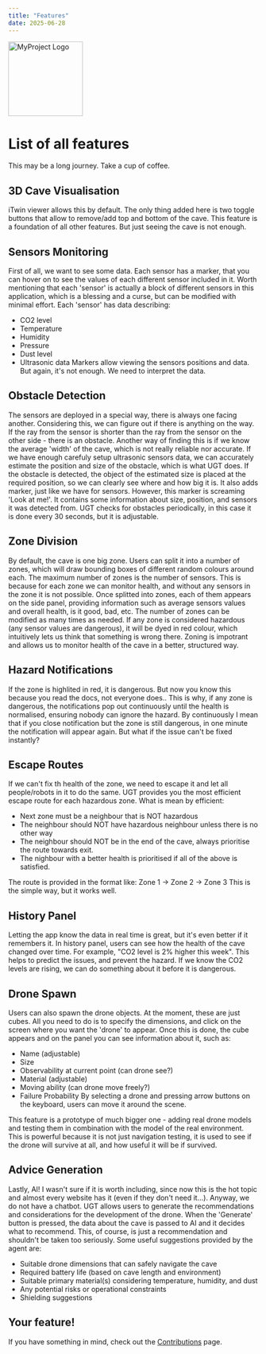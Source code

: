```yaml
---
title: "Features"
date: 2025-06-28
---
```

<p>
  <img src="/underground-truth-docs/assets/logo.png" alt="MyProject Logo" width="150">
</p>

# List of all features
This may be a long journey. Take a cup of coffee.

## 3D Cave Visualisation
iTwin viewer allows this by default. The only thing added here is two toggle buttons that allow to remove/add top and bottom of the cave. 
This feature is a foundation of all other features. But just seeing the cave is not enough.

## Sensors Monitoring
First of all, we want to see some data. Each sensor has a marker, that you can hover on to see the values of each different sensor included in it. Worth mentioning that each 'sensor' is actually a block of different sensors in this application, which is a blessing and a curse, but can be modified with minimal effort. Each 'sensor' has data describing:
- CO2 level
- Temperature
- Humidity
- Pressure
- Dust level
- Ultrasonic data
Markers allow viewing the sensors positions and data. But again, it's not enough. We need to interpret the data.

## Obstacle Detection
The sensors are deployed in a special way, there is always one facing another. Considering this, we can figure out if there is anything on the way. If the ray from the sensor is shorter than the ray from the sensor on the other side - there is an obstacle. Another way of finding this is if we know the average 'width' of the cave, which is not really reliable nor accurate. If we have enough carefuly setup ultrasonic sensors data, we can accurately estimate the position and size of the obstacle, which is what UGT does.
If the obstacle is detected, the object of the estimated size is placed at the required position, so we can clearly see where and how big it is. It also adds marker, just like we have for sensors. However, this marker is screaming 'Look at me!'. It contains some information about size, position, and sensors it was detected from.
UGT checks for obstacles periodically, in this case it is done every 30 seconds, but it is adjustable.

## Zone Division
By default, the cave is one big zone. Users can split it into a number of zones, which will draw bounding boxes of different random colours around each. The maximum number of zones is the number of sensors. This is because for each zone we can monitor health, and without any sensors in the zone it is not possible. Once splitted into zones, each of them appears on the side panel, providing information such as average sensors values and overall health, is it good, bad, etc. The number of zones can be modified as many times as needed. If any zone is considered hazardous (any sensor values are dangerous), it will be dyed in red colour, which intuitively lets us think that something is wrong there. 
Zoning is impotrant and allows us to monitor health of the cave in a better, structured way.

## Hazard Notifications
If the zone is highlited in red, it is dangerous. But now you know this because you read the docs, not everyone does.. This is why, if any zone is dangerous, the notifications pop out continuously until the health is normalised, ensuring nobody can ignore the hazard. By continuously I mean that if you close notification but the zone is still dangerous, in one minute the notification will appear again. But what if the issue can't be fixed instantly?

## Escape Routes
If we can't fix th health of the zone, we need to escape it and let all people/robots in it to do the same. UGT provides you the most efficient escape route for each hazardous zone. What is mean by efficient:
- Next zone must be a neighbour that is NOT hazardous
- The neighbour should NOT have hazardous neighbour unless there is no other way
- The neighbour should NOT be in the end of the cave, always prioritise the route towards exit.
- The nighbour with a better health is prioritised if all of the above is satisfied.

The route is provided in the format like:
Zone 1 -> Zone 2 -> Zone 3
This is the simple way, but it works well.

## History Panel
Letting the app know the data in real time is great, but it's even better if it remembers it. In history panel, users can see how the health of the cave changed over time. For example, "CO2 level is 2% higher this week". This helps to predict the issues, and prevent the hazard. If we know the CO2 levels are rising, we can do something about it before it is dangerous.

## Drone Spawn
Users can also spawn the drone objects. At the moment, these are just cubes. All you need to do is to specify the dimensions, and click on the screen where you want the 'drone' to appear. Once this is done, the cube appears and on the panel you can see information about it, such as:
- Name (adjustable)
- Size
- Observability at current point (can drone see?)
- Material (adjustable)
- Moving ability (can drone move freely?)
- Failure Probability
By selecting a drone and pressing arrow buttons on the keyboard, users can move it around the scene.

This feature is a prototype of much bigger one - adding real drone models and testing them in combination with the model of the real environment. This is powerful because it is not just navigation testing, it is used to see if the drone will survive at all, and how useful it will be if survived.

## Advice Generation
Lastly, AI! I wasn't sure if it is worth including, since now this is the hot topic and almost every website has it (even if they don't need it...). Anyway, we do not have a chatbot. UGT allows users to generate the recommendations and considerations for the development of the drone. When the 'Generate' button is pressed, the data about the cave is passed to AI and it decides what to recommend. This, of course, is just a recommendation and shouldn't be taken too seriously. Some useful suggestions provided by the agent are:
- Suitable drone dimensions that can safely navigate the cave
- Required battery life (based on cave length and environment)
- Suitable primary material(s) considering temperature, humidity, and dust
- Any potential risks or operational constraints
- Shielding suggestions

## Your feature!
If you have something in mind, check out the [Contributions](https://sssarana.github.io/underground-truth-docs/2025/06/28/contributions.html) page. 
